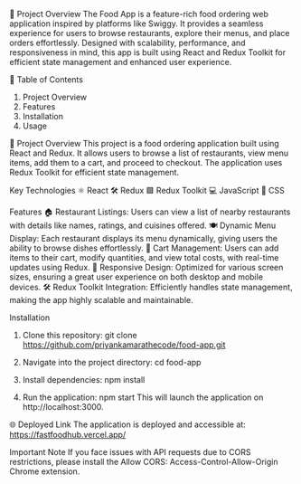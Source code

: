 📌 Project Overview
The Food App is a feature-rich food ordering web application inspired by platforms like Swiggy. It provides a seamless experience for users to browse restaurants, explore their menus, and place orders effortlessly. Designed with scalability, performance, and responsiveness in mind, this app is built using React and Redux Toolkit for efficient state management and enhanced user experience.

📖 Table of Contents

1. Project Overview
2. Features
3. Installation
4. Usage

📌 Project Overview
This project is a food ordering application built using React and Redux. It allows users to browse a list of restaurants, view menu items, add them to a cart, and proceed to checkout. The application uses Redux Toolkit for efficient state management.

Key Technologies
⚛️ React
🛠️ Redux
🟪 Redux Toolkit
💻 JavaScript
🎨 CSS

Features
🏠 Restaurant Listings: Users can view a list of nearby restaurants with details like names, ratings, and cuisines offered.
🍽️ Dynamic Menu Display: Each restaurant displays its menu dynamically, giving users the ability to browse dishes effortlessly.
🛒 Cart Management: Users can add items to their cart, modify quantities, and view total costs, with real-time updates using Redux.
📱 Responsive Design: Optimized for various screen sizes, ensuring a great user experience on both desktop and mobile devices.
🛠️ Redux Toolkit Integration: Efficiently handles state management, making the app highly scalable and maintainable.

Installation

1. Clone this repository:
   git clone https://github.com/priyankamarathecode/food-app.git

2. Navigate into the project directory:
   cd food-app
3. Install dependencies:
   npm install
4. Run the application:
   npm start
   This will launch the application on http://localhost:3000.

🌐 Deployed Link
The application is deployed and accessible at:
https://fastfoodhub.vercel.app/

Important Note
If you face issues with API requests due to CORS restrictions, please install the Allow CORS: Access-Control-Allow-Origin Chrome extension.
